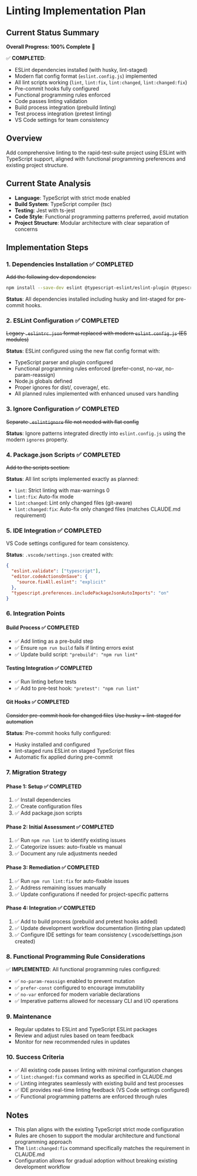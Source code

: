 # Linting Implementation Plan

## Current Status Summary
**Overall Progress: 100% Complete** 🎉

✅ **COMPLETED**:
- ESLint dependencies installed (with husky, lint-staged)
- Modern flat config format (`eslint.config.js`) implemented 
- All lint scripts working (`lint`, `lint:fix`, `lint:changed`, `lint:changed:fix`)
- Pre-commit hooks fully configured
- Functional programming rules enforced
- Code passes linting validation
- Build process integration (prebuild linting)
- Test process integration (pretest linting) 
- VS Code settings for team consistency

## Overview
Add comprehensive linting to the rapid-test-suite project using ESLint with TypeScript support, aligned with functional programming preferences and existing project structure.

## Current State Analysis
- **Language**: TypeScript with strict mode enabled
- **Build System**: TypeScript compiler (tsc)
- **Testing**: Jest with ts-jest
- **Code Style**: Functional programming patterns preferred, avoid mutation
- **Project Structure**: Modular architecture with clear separation of concerns

## Implementation Steps

### 1. Dependencies Installation ✅ COMPLETED
~~Add the following dev dependencies:~~
```bash
npm install --save-dev eslint @typescript-eslint/eslint-plugin @typescript-eslint/parser eslint-config-prettier
```

**Status**: All dependencies installed including husky and lint-staged for pre-commit hooks.

### 2. ESLint Configuration ✅ COMPLETED
~~Legacy `.eslintrc.json` format replaced with modern `eslint.config.js` (ES modules)~~

**Status**: ESLint configured using the new flat config format with:
- TypeScript parser and plugin configured
- Functional programming rules enforced (prefer-const, no-var, no-param-reassign)
- Node.js globals defined
- Proper ignores for dist/, coverage/, etc.
- All planned rules implemented with enhanced unused vars handling

### 3. Ignore Configuration ✅ COMPLETED
~~Separate `.eslintignore` file not needed with flat config~~

**Status**: Ignore patterns integrated directly into `eslint.config.js` using the modern `ignores` property.

### 4. Package.json Scripts ✅ COMPLETED
~~Add to the scripts section:~~

**Status**: All lint scripts implemented exactly as planned:
- `lint`: Strict linting with max-warnings 0
- `lint:fix`: Auto-fix mode 
- `lint:changed`: Lint only changed files (git-aware)
- `lint:changed:fix`: Auto-fix only changed files (matches CLAUDE.md requirement)

### 5. IDE Integration ✅ COMPLETED
VS Code settings configured for team consistency.

**Status**: `.vscode/settings.json` created with:
```json
{
  "eslint.validate": ["typescript"],
  "editor.codeActionsOnSave": {
    "source.fixAll.eslint": "explicit"
  },
  "typescript.preferences.includePackageJsonAutoImports": "on"
}
```

### 6. Integration Points

#### Build Process ✅ COMPLETED
- ✅ Add linting as a pre-build step
- ✅ Ensure `npm run build` fails if linting errors exist
- ✅ Update build script: `"prebuild": "npm run lint"`

#### Testing Integration ✅ COMPLETED
- ✅ Run linting before tests
- ✅ Add to pre-test hook: `"pretest": "npm run lint"`

#### Git Hooks ✅ COMPLETED
~~Consider pre-commit hook for changed files~~
~~Use husky + lint-staged for automation~~

**Status**: Pre-commit hooks fully configured:
- Husky installed and configured
- lint-staged runs ESLint on staged TypeScript files
- Automatic fix applied during pre-commit

### 7. Migration Strategy

#### Phase 1: Setup ✅ COMPLETED
1. ✅ Install dependencies
2. ✅ Create configuration files
3. ✅ Add package.json scripts

#### Phase 2: Initial Assessment ✅ COMPLETED
1. ✅ Run `npm run lint` to identify existing issues
2. ✅ Categorize issues: auto-fixable vs manual
3. ✅ Document any rule adjustments needed

#### Phase 3: Remediation ✅ COMPLETED
1. ✅ Run `npm run lint:fix` for auto-fixable issues
2. ✅ Address remaining issues manually
3. ✅ Update configurations if needed for project-specific patterns

#### Phase 4: Integration ✅ COMPLETED
1. ✅ Add to build process (prebuild and pretest hooks added)
2. ✅ Update development workflow documentation (linting plan updated)
3. ✅ Configure IDE settings for team consistency (.vscode/settings.json created)

### 8. Functional Programming Rule Considerations

✅ **IMPLEMENTED**: All functional programming rules configured:
- ✅ `no-param-reassign` enabled to prevent mutation
- ✅ `prefer-const` configured to encourage immutability
- ✅ `no-var` enforced for modern variable declarations
- ✅ Imperative patterns allowed for necessary CLI and I/O operations

### 9. Maintenance
- Regular updates to ESLint and TypeScript ESLint packages
- Review and adjust rules based on team feedback
- Monitor for new recommended rules in updates

### 10. Success Criteria
- ✅ All existing code passes linting with minimal configuration changes
- ✅ `lint:changed:fix` command works as specified in CLAUDE.md
- ✅ Linting integrates seamlessly with existing build and test processes
- ✅ IDE provides real-time linting feedback (VS Code settings configured)
- ✅ Functional programming patterns are enforced through rules

## Notes
- This plan aligns with the existing TypeScript strict mode configuration
- Rules are chosen to support the modular architecture and functional programming approach
- The `lint:changed:fix` command specifically matches the requirement in CLAUDE.md
- Configuration allows for gradual adoption without breaking existing development workflow